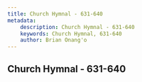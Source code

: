 ```yaml
---
title: Church Hymnal - 631-640
metadata:
    description: Church Hymnal - 631-640
    keywords: Church Hymnal, 631-640
    author: Brian Onang'o
---
```



## Church Hymnal - 631-640
  